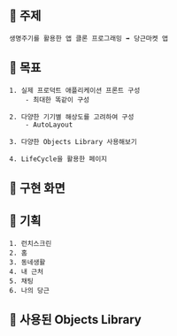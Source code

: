 ## 📌 주제
    생명주기를 활용한 앱 클론 프로그래밍 ➡️ 당근마켓 앱
    
## 📌 목표

    1. 실제 프로덕트 애플리케이션 프론트 구성
        - 최대한 똑같이 구성
        
    2. 다양한 기기별 해상도를 고려하여 구성
        - AutoLayout
        
    3. 다양한 Objects Library 사용해보기
    
    4. LifeCycle을 활용한 페이지   
    
    
## 📌 구현 화면


## 📌 기획 
    1. 런치스크린
    2. 홈
    3. 동네생활
    4. 내 근처
    5. 채팅
    6. 나의 당근


## 📌 사용된 Objects Library

